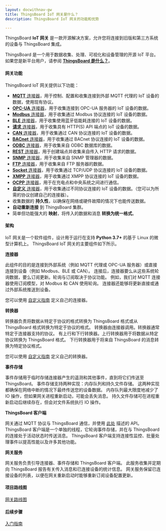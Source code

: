 ```yaml
---
layout: docwithnav-gw
title: ThingsBoard IoT 网关是什么？
description: ThingsBoard IoT 网关的功能和优势

---
```


ThingsBoard **IoT 网关** 是一款开源解决方案，允许您将连接到旧版和第三方系统的设备与 ThingsBoard 集成。

ThingsBoard 是一个用于数据收集、处理、可视化和设备管理的开源 IoT 平台。如果您是新平台用户，请参阅 [**ThingsBoard 是什么？**](/docs/getting-started-guides/what-is-thingsboard/)。

<object width="95%" data="/images/gateway/python-gateway-animd-ff.svg"></object>

#### 网关功能

ThingsBoard IoT 网关提供以下功能：

- [**MQTT** 连接器](/docs/iot-gateway/config/mqtt/)，用于控制、配置和收集连接到外部 MQTT 代理的 IoT 设备的数据，使用现有协议。
- [**OPC-UA** 连接器](/docs/iot-gateway/config/opc-ua/)，用于收集连接到 OPC-UA 服务器的 IoT 设备的数据。
- [**Modbus** 连接器](/docs/iot-gateway/config/modbus/)，用于收集通过 Modbus 协议连接的 IoT 设备的数据。
- [**BLE** 连接器](/docs/iot-gateway/config/ble/)，用于收集使用蓝牙低能耗连接的 IoT 设备的数据。
- [**请求** 连接器](/docs/iot-gateway/config/request/)，用于收集具有 HTTP(S) API 端点的 IoT 设备的数据。
- [**CAN** 连接器](/docs/iot-gateway/config/can/)，用于收集通过 CAN 协议连接的 IoT 设备的数据。
- [**BACnet** 连接器](/docs/iot-gateway/config/bacnet/)，用于收集通过 BACnet 协议连接的 IoT 设备的数据。
- [**ODBC** 连接器](/docs/iot-gateway/config/odbc/)，用于收集来自 ODBC 数据库的数据。
- [**REST** 连接器](/docs/iot-gateway/config/rest/)，用于创建端点并收集来自传入 HTTP 请求的数据。
- [**SNMP** 连接器](/docs/iot-gateway/config/snmp/)，用于收集来自 SNMP 管理器的数据。
- [**FTP** 连接器](/docs/iot-gateway/config/ftp/)，用于收集来自 FTP 服务器的数据。
- [**Socket** 连接器](/docs/iot-gateway/config/socket/)，用于收集通过 TCP/UDP 协议连接的 IoT 设备的数据。
- [**XMPP** 连接器](/docs/iot-gateway/config/xmpp/)，用于收集通过 XMPP 协议连接的 IoT 设备的数据。
- [**OCPP** 连接器](/docs/iot-gateway/config/ocpp/)，用于在充电点和中央系统之间进行通信。
- [**自定义** 连接器](/docs/iot-gateway/custom/)，用于收集通过不同协议连接的 IoT 设备的数据。（您可以为所需的协议创建自己的连接器）。
- 收集数据的 **持久性**，以确保在网络或硬件故障的情况下也能传送数据。
- **自动重新连接** 到 ThingsBoard 集群。
- 简单但功能强大的 **映射**，将传入的数据和消息 **转换为统一格式**。


#### 架构

IoT 网关是一个软件组件，设计用于运行在支持 **Python 3.7+** 的基于 Linux 的微型计算机上。
ThingsBoard IoT 网关的主要组件如下所示。

**连接器**

此组件的目的是连接到外部系统（例如 MQTT 代理或 OPC-UA 服务器）或直接连接到设备（例如 Modbus、BLE 或 CAN）。
连接后，连接器要么从这些系统轮询数据，要么订阅更新。轮询与订阅取决于协议功能。
例如，我们对 MQTT 连接器使用订阅模型，对 Modbus 和 CAN 使用轮询。
连接器还能够将更新直接或通过外部系统推送到设备。

您可以使用 [自定义指南](/docs/iot-gateway/custom/) 定义自己的连接器。

**转换器**

转换器负责将数据从特定于协议的格式转换为 ThingsBoard 格式或从 ThingsBoard 格式转换为特定于协议的格式。
转换器由连接器调用。转换器通常特定于连接器支持的协议。
有上行和下行转换器。上行转换器用于将数据从特定协议转换为 ThingsBoard 格式。
下行转换器用于将来自 ThingsBoard 的消息转换为特定协议格式。

您可以使用 [自定义指南](/docs/iot-gateway/custom/#step-4-define-converter-implementation/) 定义自己的转换器。

**事件存储**

事件存储用于临时存储连接器产生的遥测和其他事件，直到将它们传送至 ThingsBoard。
事件存储支持两种实现：内存队列和持久文件存储。
这两种实现都确保在网络中断的情况下最终传送您的设备数据。
内存队列最大限度地减少了 IO 操作，但如果网关进程重新启动，可能会丢失消息。
持久文件存储可在进程重新启动后继续存在，但会对文件系统执行 IO 操作。

**ThingsBoard 客户端**

网关通过 MQTT 协议与 ThingsBoard 通信，并使用 [此处](/docs/reference/gateway-mqtt-api/) 描述的 API。
ThingsBoard 客户端是一个单独的线程，它轮询事件存储，并在与 ThingsBoard 的连接处于活动状态时传送消息。
ThingsBoard 客户端支持连接性监控、批量处理事件以提高性能以及许多其他功能。

**网关服务**

网关服务负责引导连接器、事件存储和 ThingsBoard 客户端。
此服务收集并定期向 ThingsBoard 报告有关传入消息和已连接设备的统计信息。
网关服务保留已连接设备的列表，以便在网关重新启动时能够重新订阅设备配置更新。

#### 项目路线图

<p><a href="/docs/iot-gateway/roadmap/" class="button">网关路线图</a></p>

#### 后续步骤

<p><a href="/docs/iot-gateway/getting-started/" class="button">入门指南</a></p>